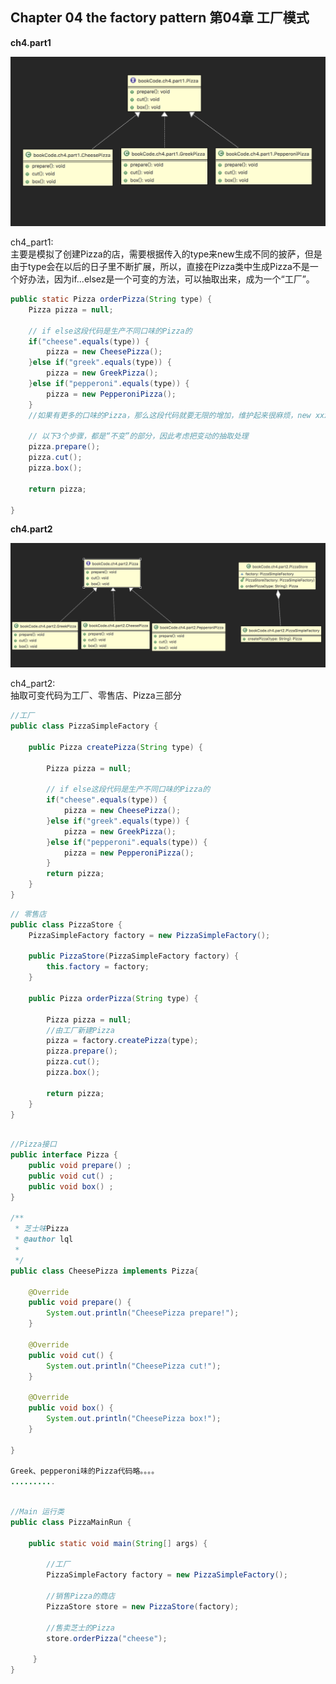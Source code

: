 ## Chapter 04 the factory pattern 第04章 工厂模式
 
**ch4.part1**

![类UML图](https://github.com/FreshStudent/HeadFirstDesignPatternsTest/blob/master/src/bookCode/ch4/part1/ch4_part1UML.png)

ch4_part1:  
主要是模拟了创建Pizza的店，需要根据传入的type来new生成不同的披萨，但是由于type会在以后的日子里不断扩展，所以，直接在Pizza类中生成Pizza不是一个好办法，因为if...elsez是一个可变的方法，可以抽取出来，成为一个“工厂”。  

``` java
public static Pizza orderPizza(String type) {
	Pizza pizza = null;
	
	// if else这段代码是生产不同口味的Pizza的
	if("cheese".equals(type)) {
		pizza = new CheesePizza();
	}else if("greek".equals(type)) {
		pizza = new GreekPizza();
	}else if("pepperoni".equals(type)) {
		pizza = new PepperoniPizza();
	}
	//如果有更多的口味的Pizza，那么这段代码就要无限的增加，维护起来很麻烦，new xxxx 这是可变部分
	
	// 以下3个步骤，都是“不变”的部分，因此考虑把变动的抽取处理
	pizza.prepare();
	pizza.cut();
	pizza.box();
	
	return pizza;
		
}

```


**ch4.part2**

![类UML图](https://github.com/FreshStudent/HeadFirstDesignPatternsTest/blob/master/src/bookCode/ch4/part2/ch4_part2UML.png)

ch4_part2:  
抽取可变代码为工厂、零售店、Pizza三部分


``` java
//工厂
public class PizzaSimpleFactory {

	public Pizza createPizza(String type) {
		
		Pizza pizza = null;
		
		// if else这段代码是生产不同口味的Pizza的
		if("cheese".equals(type)) {
			pizza = new CheesePizza();
		}else if("greek".equals(type)) {
			pizza = new GreekPizza();
		}else if("pepperoni".equals(type)) {
			pizza = new PepperoniPizza();
		}
		return pizza;
	}	
}

```

``` java
// 零售店
public class PizzaStore {
	PizzaSimpleFactory factory = new PizzaSimpleFactory();
	
	public PizzaStore(PizzaSimpleFactory factory) {
		this.factory = factory;
	}
	
	public Pizza orderPizza(String type) {
		
		Pizza pizza = null;
		//由工厂新建Pizza		
		pizza = factory.createPizza(type);
		pizza.prepare();
		pizza.cut();
		pizza.box();
		
		return pizza;
	}
}

```

``` java

//Pizza接口
public interface Pizza {
	public void prepare() ;
	public void cut() ;
	public void box() ;	
}

/**
 * 芝士味Pizza
 * @author lql
 *
 */
public class CheesePizza implements Pizza{

	@Override
	public void prepare() {
		System.out.println("CheesePizza prepare!");
	}

	@Override
	public void cut() {
		System.out.println("CheesePizza cut!");
	}

	@Override
	public void box() {
		System.out.println("CheesePizza box!");
	}

}

Greek、pepperoni味的Pizza代码略。。。。
..........

```

``` java

//Main 运行类 
public class PizzaMainRun {

	public static void main(String[] args) {
		
		//工厂
		PizzaSimpleFactory factory = new PizzaSimpleFactory();
		
		//销售Pizza的商店
		PizzaStore store = new PizzaStore(factory);
		
		//售卖芝士的Pizza
		store.orderPizza("cheese");
		
     }
}


```